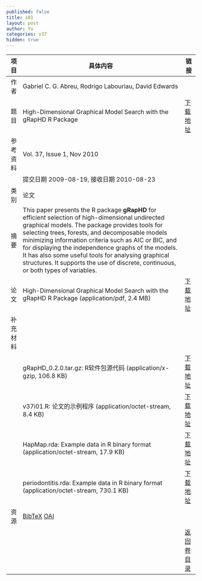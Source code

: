 ```yaml
---
published: false
title: i01
layout: post
author: Yu
categories: v37
hidden: true
---
```


| 项目 | 具体内容 | 链接 |
|---:|---|---|
| 作者 | Gabriel C. G. Abreu, Rodrigo Labouriau, David Edwards| |
| 题目 |High-Dimensional Graphical Model Search with the gRapHD R Package | [下载地址](http://www.jstatsoft.org/v37/i01/paper) |
| 参考资料 |Vol. 37, Issue 1, Nov 2010 | |
| | 提交日期 2009-08-19, 接收日期 2010-08-23| | 
| 类别 | 论文| |
| 摘要 | This paper presents the R package <b>gRapHD</b> for efficient selection of high-dimensional undirected graphical models. The package provides tools for selecting trees, forests, and decomposable models minimizing information criteria such as AIC or BIC, and for displaying the independence graphs of the models. It has also some useful tools for analysing graphical structures. It supports the use of discrete, continuous, or both types of variables.| |
| 论文 | High-Dimensional Graphical Model Search with the gRapHD R Package  (application/pdf, 2.4 MB)| [下载地址](http://www.jstatsoft.org/v37/i01/paper) |
| 补充材料 | | |
| |gRapHD_0.2.0.tar.gz: R软件包源代码  (application/x-gzip, 106.8 KB)|  [下载地址](http://www.jstatsoft.org/v37/i01/supp/1) |
| |v37i01.R: 论文的示例程序  (application/octet-stream, 8.4 KB)|  [下载地址](http://www.jstatsoft.org/v37/i01/supp/2) |
| |HapMap.rda: Example data in R binary format  (application/octet-stream, 17.9 KB)|  [下载地址](http://www.jstatsoft.org/v37/i01/supp/3) |
| |periodontitis.rda: Example data in R binary format  (application/octet-stream, 730.1 KB)|  [下载地址](http://www.jstatsoft.org/v37/i01/supp/4) |
| 资源 | [BibTeX](http://www.jstatsoft.org/v37/i01/bibtex) [OAI](http://www.jstatsoft.org/oai?verb=GetRecord&identifier=oai.jstatsoft/v37/i01&prefix=oai_dc)| |
| |  | [返回卷目录]({{site.baseurl}}/volume/v37.html) |